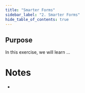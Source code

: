 ```yaml
---
title: "Smarter Forms" 
sidebar_label: "2. Smarter Forms"
hide_table_of_contents: true
---
```

## Purpose

In this exercise, we will learn ...


# Notes 

 - 
 